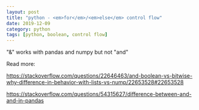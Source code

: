 ```yaml
---
layout: post
title: "python - <em>for</em>/<em>else</em> control flow"
date: 2019-12-09
category: python
tags: [python, boolean, control flow]
---
```



"&" works with pandas and numpy but not "and"

Read more:

<a href="https://stackoverflow.com/questions/22646463/and-boolean-vs-bitwise-why-difference-in-behavior-with-lists-vs-nump/22653528#22653528">https://stackoverflow.com/questions/22646463/and-boolean-vs-bitwise-why-difference-in-behavior-with-lists-vs-nump/22653528#22653528</a>

<a href="https://stackoverflow.com/questions/54315627/difference-between-and-and-in-pandas">https://stackoverflow.com/questions/54315627/difference-between-and-and-in-pandas</a>




